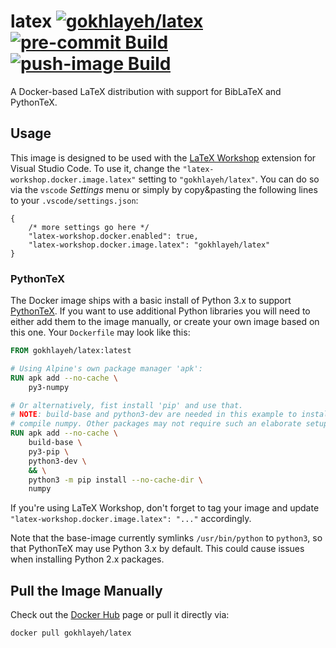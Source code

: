 # latex [![gokhlayeh/latex](https://img.shields.io/badge/Docker%20Hub-gokhlayeh%2Flatex-blue)](https://hub.docker.com/r/gokhlayeh/latex) [![pre-commit Build](https://github.com/ChiefGokhlayeh/latex/workflows/pre-commit/badge.svg)](https://github.com/ChiefGokhlayeh/latex/actions?query=workflow%3Apre-commit) [![push-image Build](https://github.com/ChiefGokhlayeh/latex/workflows/push-image/badge.svg)](https://github.com/ChiefGokhlayeh/latex/actions?query=workflow%3Apush-image)

A Docker-based LaTeX distribution with support for BibLaTeX and PythonTeX.

## Usage

This image is designed to be used with the [LaTeX Workshop](https://marketplace.visualstudio.com/items?itemName=James-Yu.latex-workshop) extension for Visual Studio Code. To use it, change the `"latex-workshop.docker.image.latex"` setting to `"gokhlayeh/latex"`. You can do so via the `vscode` _Settings_ menu or simply by copy&pasting the following lines to your `.vscode/settings.json`:

```jsonc
{
    /* more settings go here */
    "latex-workshop.docker.enabled": true,
    "latex-workshop.docker.image.latex": "gokhlayeh/latex"
}
```

### PythonTeX

The Docker image ships with a basic install of Python 3.x to support [PythonTeX](https://www.ctan.org/pkg/pythontex). If you want to use additional Python libraries you will need to either add them to the image manually, or create your own image based on this one. Your `Dockerfile` may look like this:

```Dockerfile
FROM gokhlayeh/latex:latest

# Using Alpine's own package manager 'apk':
RUN apk add --no-cache \
    py3-numpy

# Or alternatively, fist install 'pip' and use that.
# NOTE: build-base and python3-dev are needed in this example to install and
# compile numpy. Other packages may not require such an elaborate setup.
RUN apk add --no-cache \
    build-base \
    py3-pip \
    python3-dev \
    && \
    python3 -m pip install --no-cache-dir \
    numpy

```

If you're using LaTeX Workshop, don't forget to tag your image and update `"latex-workshop.docker.image.latex": "..."` accordingly.

Note that the base-image currently symlinks `/usr/bin/python` to `python3`, so that PythonTeX may use Python 3.x by default. This could cause issues when installing Python 2.x packages.

## Pull the Image Manually

Check out the [Docker Hub](https://hub.docker.com/r/gokhlayeh/latex) page or pull it directly via:

```sh
docker pull gokhlayeh/latex
```
